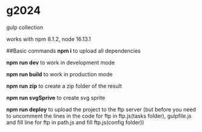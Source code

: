 # g2024
gulp collection 

works with npm 8.1.2, node 16.13.1

##Basic commands
**npm i**
to upload all dependencies

**npm run dev**
to work in development mode

**npm run build**
to work in production mode

**npm run zip**
to create a zip folder of the result

**npm run svgSprive**
to create svg sprite

**npm run deploy**
to upload the project to the ftp server (but before you need to uncomment the lines in the code for ftp in ftp.js(tasks folder), gulpfile.js and fill line for ftp in path.js and fill ftp.js(config folder))

